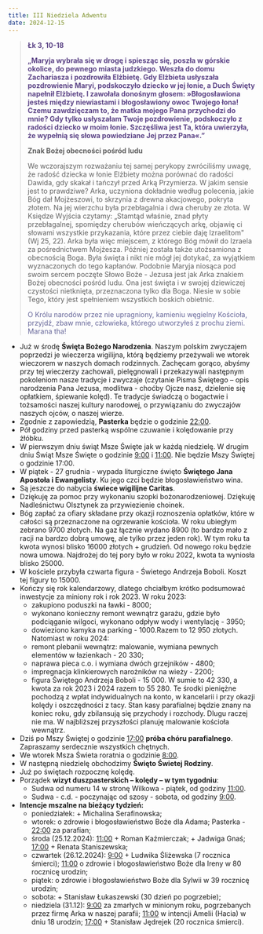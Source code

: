 ```yaml
---
title: III Niedziela Adwentu
date: 2024-12-15
---
```


> **<span style="color: #5D4587;">Łk 3, 10-18 </span>**
>
> **<span style="color: #5D4587;">„Maryja wybrała się w drogę i spiesząc się, poszła w górskie okolice, do pewnego miasta judzkiego. Weszła do domu Zachariasza i pozdrowiła Elżbietę. Gdy Elżbieta usłyszała pozdrowienie Maryi, podskoczyło dziecko w jej łonie, a Duch Święty napełnił Elżbietę. I zawołała donośnym głosem: »Błogosławiona jesteś między niewiastami i błogosławiony owoc Twojego łona! Czemu zawdzięczam to, że matka mojego Pana przychodzi do mnie? Gdy tylko usłyszałam Twoje pozdrowienie, podskoczyło z radości dziecko w moim łonie. Szczęśliwa jest Ta, która uwierzyła, że wypełnią się słowa powiedziane Jej przez Pana«.”</span>**
>
>
>
> **Znak Bożej obecności pośród ludu**
>
> We wczorajszym rozważaniu tej samej perykopy zwróciliśmy uwagę, że radość dziecka w łonie Elżbiety można porównać do radości Dawida, gdy skakał i tańczył przed Arką Przymierza. W jakim sensie jest to prawdziwe? Arka, uczyniona dokładnie według polecenia, jakie Bóg dał Mojżeszowi, to skrzynia z drewna akacjowego, pokryta złotem. Na jej wierzchu była przebłagalnia i dwa cheruby ze złota. W Księdze Wyjścia czytamy: „Stamtąd właśnie, znad płyty przebłagalnej, spomiędzy cherubów wieńczących arkę, objawię ci słowami wszystkie przykazania, które przez ciebie daję Izraelitom" (Wj 25, 22). Arka była więc miejscem, z którego Bóg mówił do Izraela za pośrednictwem Mojżesza. Później została także utożsamiona z obecnością Boga. Była święta i nikt nie mógł jej dotykać, za wyjątkiem wyznaczonych do tego kapłanów. Podobnie Maryja niosąca pod swoim sercem poczęte Słowo Boże - Jezusa jest jak Arka znakiem Bożej obecności pośród ludu. Ona jest święta i w swojej dziewiczej czystości nietknięta, przeznaczona tylko dla Boga. Niesie w sobie Tego, który jest spełnieniem wszystkich boskich obietnic.
>
> <span style="color: #666699;">O Królu narodów przez nie upragniony, kamieniu węgielny Kościoła, przyjdź, zbaw mnie, człowieka, którego utworzyłeś z prochu ziemi. Marana tha!
> &nbsp;

- Już w środę **Święta Bożego Narodzenia**. Naszym polskim zwyczajem poprzedzi je wieczerza wigilijna, którą będziemy przeżywali we wtorek wieczorem w naszych domach rodzinnych. Zachęcam gorąco, abyśmy przy tej wieczerzy zachowali, pielęgnowali i przekazywali następnym pokoleniom nasze tradycje i zwyczaje (czytanie Pisma Świętego – opis narodzenia Pana Jezusa, modlitwa - choćby Ojcze nasz, dzielenie się opłatkiem, śpiewanie kolęd). Te tradycje świadczą o bogactwie i tożsamości naszej kultury narodowej, o przywiązaniu do zwyczajów naszych ojców, o naszej wierze.
- Zgodnie z zapowiedzią, **Pasterka** będzie o godzinie <u>22:00</u>.
- Pół godziny przed pasterką wspólne czuwanie i kolędowanie przy żłóbku.
- W pierwszym dniu świąt Msze Święte jak w każdą niedzielę. W drugim dniu Świąt Msze Święte o godzinie <u>9:00</u> i <u>11:00</u>. Nie będzie Mszy Świętej o godzinie 17:00.
- W piątek - 27 grudnia - wypada liturgiczne święto **Świętego Jana Apostoła i Ewangelisty**. Ku jego czci będzie błogosławieństwo wina.
- Są jeszcze do nabycia **świece wigilijne Caritas**.
- Dziękuję za pomoc przy wykonaniu szopki bożonarodzeniowej. Dziękuję Nadleśnictwu Olsztynek za przywiezienie choinek.
- Bóg zapłać za ofiary składane przy okazji roznoszenia opłatków, które w całości są przeznaczone na ogrzewanie kościoła. W roku ubiegłym zebrano 9700 złotych. Na gaz łącznie wydano 8900 (to bardzo mało z racji na bardzo dobrą umowę, ale tylko przez jeden rok). W tym roku ta kwota wynosi blisko 16000 złotych + grudzień. Od nowego roku będzie nowa umowa. Najdrożej do tej pory było w roku 2022, kwota ta wyniosła blisko 25000.
- W kościele przybyła czwarta figura - Świetego Andrzeja Boboli. Koszt tej figury to 15000.
- Kończy się rok kalendarzowy, dlatego chciałbym krótko podsumować inwestycje za miniony rok i rok 2023. W roku 2023:
  - zakupiono poduszki na ławki - 8000;
  - wykonano konieczny remont wewnątrz garażu, gdzie było podciąganie wilgoci, wykonano odpływ wody i wentylację - 3950;
  - dowieziono kamyka na parking - 1000.Razem to 12 950 złotych. Natomiast w roku 2024:
  - remont plebanii wewnątrz: malowanie, wymiana pewnych elementów w łazienkach - 20 330;
  - naprawa pieca c.o. i wymiana dwóch grzejników - 4800;
  - impregnacja klinkierowych narożników na wieży - 2200;
  - figura Świętego Andrzeja Boboli - 15 000.
W sumie to 42 330, a kwota za rok 2023 i 2024 razem to 55 280. Te środki pieniężne pochodzą z wpłat indywidualnych na konto, w kancelarii i przy okazji kolędy i oszczędności z tacy. Stan kasy parafialnej będzie znany na koniec roku, gdy zbilansują się przychody i rozchody. Dlugu raczej nie ma. W najbliższej przyszłości planuję malowanie kościoła wewnątrz.
- Dziś po Mszy Świętej o godzinie <u>17:00</u> **próba chóru parafialnego**. Zapraszamy serdecznie wszystkich chętnych.
- We wtorek Msza Świeta roratnia o godzinie <u>8:00</u>.
- W następną niedzielę obchodzimy **Święto  Świetej Rodziny**.
- Już po świętach rozpocznę kolędę.
- Porządek **wizyt duszpasterskich – kolędy – w tym tygodniu**:
  - Sudwa od numeru 14 w stronę Wilkowa - piątek, od godziny <u>11:00</u>.
  - Sudwa - c.d. - poczynając od szosy - sobota, od godziny <u>9:00</u>.
- **Intencje mszalne na bieżący tydzień:**
  - poniedziałek: + Michalina Serafinowska;
  - wtorek: o zdrowie i błogosławieństwo Boże dla Adama; Pasterka - <u>22:00</u> za parafian;
  - środa (25.12.2024): <u>11:00</u> + Roman Kaźmierczak; + Jadwiga Gnaś; <u>17:00</u> + Renata Staniszewska;
  - czwartek (26.12.2024): <u>9:00</u> + Ludwika Śliżewska (7 rocznica śmierci); <u>11:00</u> o zdrowie i błogosławieństwo Boże dla Ireny w 80 rocznicę urodzin;
  - piątek: o zdrowie i błogosławieństwo Boże dla Sylwii w 39 rocznicę urodzin;
  - sobota: + Stanisław Łukaszewski (30 dzień po pogrzebie);
  - niedziela (31.12): <u>9:00</u> za zmarłych w minionym roku, pogrzebanych przez firmę Arka w naszej parafii; <u>11:00</u> w intencji Amelii (Hacia) w dniu 18 urodzin; <u>17:00</u> + Stanisław Jędrejek (20 rocznica śmierci).
